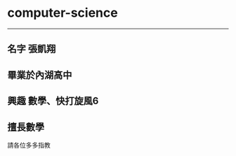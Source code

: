 # computer-science
---------------------------------
名字
張凱翔
----------------------------------
畢業於內湖高中
----------------------------------
興趣
數學、快打旋風6
----------------------------------
擅長數學
----------------------------------
請各位多多指教